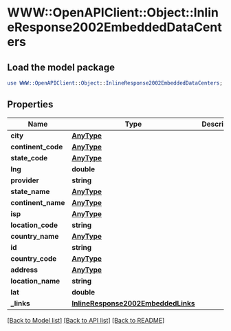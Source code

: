 # WWW::OpenAPIClient::Object::InlineResponse2002EmbeddedDataCenters

## Load the model package
```perl
use WWW::OpenAPIClient::Object::InlineResponse2002EmbeddedDataCenters;
```

## Properties
Name | Type | Description | Notes
------------ | ------------- | ------------- | -------------
**city** | [**AnyType**](.md) |  | 
**continent_code** | [**AnyType**](.md) |  | 
**state_code** | [**AnyType**](.md) |  | 
**lng** | **double** |  | 
**provider** | **string** |  | 
**state_name** | [**AnyType**](.md) |  | 
**continent_name** | [**AnyType**](.md) |  | 
**isp** | [**AnyType**](.md) |  | 
**location_code** | **string** |  | 
**country_name** | [**AnyType**](.md) |  | 
**id** | **string** |  | 
**country_code** | [**AnyType**](.md) |  | 
**address** | [**AnyType**](.md) |  | 
**location_name** | **string** |  | 
**lat** | **double** |  | 
**_links** | [**InlineResponse2002EmbeddedLinks**](InlineResponse2002EmbeddedLinks.md) |  | 

[[Back to Model list]](../README.md#documentation-for-models) [[Back to API list]](../README.md#documentation-for-api-endpoints) [[Back to README]](../README.md)


